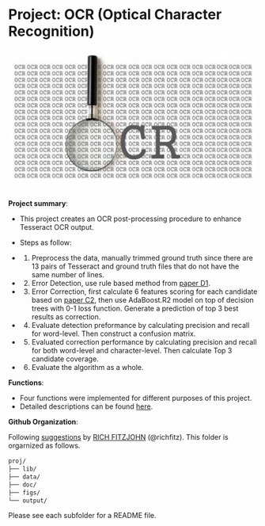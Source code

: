 # Project: OCR (Optical Character Recognition) 

![image](figs/intro.png)





**Project summary**: 

+ This project creates an OCR post-processing procedure to enhance Tesseract OCR output.
  
+ Steps as follow:
  
 + 1. Preprocess the data, manually trimmed ground truth since there are 13 pairs of Tesseract and ground truth files that do not have the same number of lines. 
 
 + 2. Error Detection, use rule based method from [paper D1](doc/paper/D-1.pdf).

 + 3. Error Correction, first calculate 6 features scoring for each candidate based on [paper C2](doc/paper/C-2.pdf), then use AdaBoost.R2 model on top of decision trees with 0-1 loss function. Generate a prediction of top 3 best results as correction.

 + 4. Evaluate detection preformance by calculating precision and recall for word-level. Then construct a confusion matrix.

 + 5. Evaluated correction performance by calculating precision and recall for both word-level and character-level. Then calculate Top 3 candidate coverage.

 + 6. Evaluate the algorithm as a whole.
	
**Functions**: 

+ Four functions were implemented for different purposes of this project. 
+ Detailed descriptions can be found [here](lib/README.md).
	


**Github Organization**:

Following [suggestions](http://nicercode.github.io/blog/2013-04-05-projects/) by [RICH FITZJOHN](http://nicercode.github.io/about/#Team) (@richfitz). This folder is orgarnized as follows.

```
proj/
├── lib/
├── data/
├── doc/
├── figs/
└── output/
```

Please see each subfolder for a README file.
